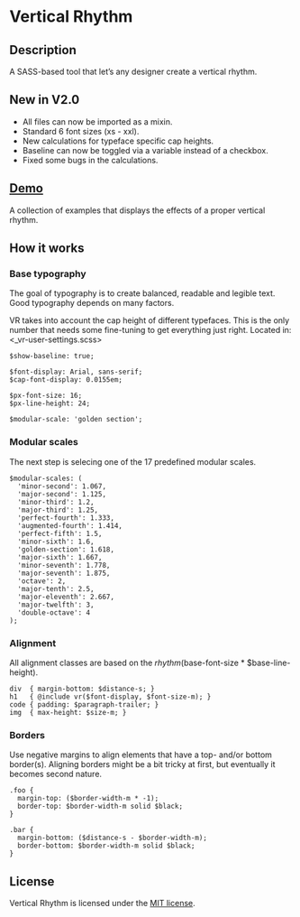 # Vertical Rhythm

## Description
A SASS-based tool that let’s any designer create a vertical rhythm.

## New in V2.0
* All files can now be imported as a mixin.
* Standard 6 font sizes (xs - xxl).
* New calculations for typeface specific cap heights.
* Baseline can now be toggled via a variable instead of a checkbox.
* Fixed some bugs in the calculations.

## [Demo](http://vicompany.github.io/vertical-rhythm/)
A collection of examples that displays the effects of a proper vertical rhythm.

## How it works
### Base typography
The goal of typography is to create balanced, readable and legible text. Good typography depends on many factors.

VR takes into account the cap height of different typefaces. This is the only number that needs some fine-tuning to get everything just right. Located in: <_vr-user-settings.scss>

```
$show-baseline: true;

$font-display: Arial, sans-serif;
$cap-font-display: 0.0155em;

$px-font-size: 16;
$px-line-height: 24;

$modular-scale: 'golden section';
```

### Modular scales
The next step is selecing one of the 17 predefined modular scales.

```
$modular-scales: (
  'minor-second': 1.067,
  'major-second': 1.125,
  'minor-third': 1.2,
  'major-third': 1.25,
  'perfect-fourth': 1.333,
  'augmented-fourth': 1.414,
  'perfect-fifth': 1.5,
  'minor-sixth': 1.6,
  'golden-section': 1.618,
  'major-sixth': 1.667,
  'minor-seventh': 1.778,
  'major-seventh': 1.875,
  'octave': 2,
  'major-tenth': 2.5,
  'major-eleventh': 2.667,
  'major-twelfth': 3,
  'double-octave': 4
);
```

### Alignment
All alignment classes are based on the $rhythm ($base-font-size * $base-line-height).

```
div  { margin-bottom: $distance-s; }
h1   { @include vr($font-display, $font-size-m); }
code { padding: $paragraph-trailer; }
img  { max-height: $size-m; }
```

### Borders
Use negative margins to align elements that have a top- and/or bottom border(s). Aligning borders might be a bit tricky at first, but eventually it becomes second nature.

```
.foo {
  margin-top: ($border-width-m * -1);
  border-top: $border-width-m solid $black;
}

.bar {
  margin-bottom: ($distance-s - $border-width-m);
  border-bottom: $border-width-m solid $black;
}
```

## License

Vertical Rhythm is licensed under the [MIT license](http://opensource.org/licenses/MIT).